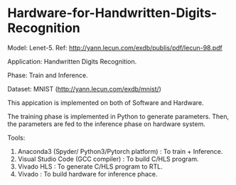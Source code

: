 # Hardware-for-Handwritten-Digits-Recognition

Model:       Lenet-5.
Ref:         http://yann.lecun.com/exdb/publis/pdf/lecun-98.pdf

Application: Handwritten Digits Recognition.

Phase:       Train and Inference.

Dataset:     MNIST (http://yann.lecun.com/exdb/mnist/)

This appication is implemented on both of Software and Hardware.

The training phase is implemented in Python to generate parameters.
Then, the parameters are fed to the inference phase on hardware system.

Tools:
1. Anaconda3 (Spyder/ Python3/Pytorch platform)        : To train + Inference.
2. Visual Studio Code (GCC compiler)  : To build C/HLS program.
3. Vivado HLS                         : To generate C/HLS program to RTL.
4. Vivado                             : To build hardware for inference phace.
